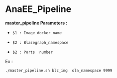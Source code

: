 # AnaEE_Pipeline

 **master_pipeline Parameters :**
 
-    `$1 : Image_docker_name`

-    `$2 : Blazegraph_namespace`

-    `$2 : Ports  number `

Ex :

    ./master_pipeline.sh blz_img  ola_namespace 9999
     
     
